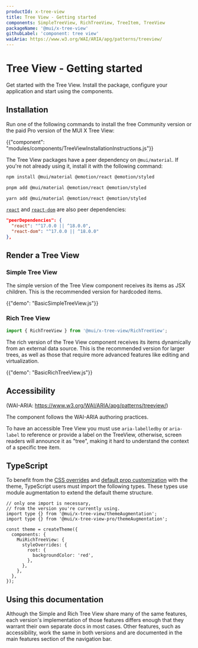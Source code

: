 ```yaml
---
productId: x-tree-view
title: Tree View - Getting started
components: SimpleTreeView, RichTreeView, TreeItem, TreeView
packageName: '@mui/x-tree-view'
githubLabel: 'component: tree view'
waiAria: https://www.w3.org/WAI/ARIA/apg/patterns/treeview/
---
```


# Tree View - Getting started

<p class="description">Get started with the Tree View. Install the package, configure your application and start using the components.</p>

## Installation

Run one of the following commands to install the free Community version or the paid Pro version of the MUI X Tree View:

<!-- #default-branch-switch -->

{{"component": "modules/components/TreeViewInstallationInstructions.js"}}

The Tree View packages have a peer dependency on `@mui/material`.
If you're not already using it, install it with the following command:

<codeblock storageKey="package-manager">

```bash npm
npm install @mui/material @emotion/react @emotion/styled
```

```bash pnpm
pnpm add @mui/material @emotion/react @emotion/styled
```

```bash yarn
yarn add @mui/material @emotion/react @emotion/styled
```

</codeblock>

<!-- #react-peer-version -->

[`react`](https://www.npmjs.com/package/react) and [`react-dom`](https://www.npmjs.com/package/react-dom) are also peer dependencies:

```json
"peerDependencies": {
  "react": "^17.0.0 || ^18.0.0",
  "react-dom": "^17.0.0 || ^18.0.0"
},
```

## Render a Tree View

### Simple Tree View

The simple version of the Tree View component receives its items as JSX children.
This is the recommended version for hardcoded items.

{{"demo": "BasicSimpleTreeView.js"}}

### Rich Tree View

```jsx
import { RichTreeView } from '@mui/x-tree-view/RichTreeView';
```

The rich version of the Tree View component receives its items dynamically from an external data source.
This is the recommended version for larger trees, as well as those that require more advanced features like editing and virtualization.

{{"demo": "BasicRichTreeView.js"}}

## Accessibility

(WAI-ARIA: https://www.w3.org/WAI/ARIA/apg/patterns/treeview/)

The component follows the WAI-ARIA authoring practices.

To have an accessible Tree View you must use `aria-labelledby`
or `aria-label` to reference or provide a label on the TreeView,
otherwise, screen readers will announce it as "tree", making it hard to understand the context of a specific tree item.

## TypeScript

To benefit from the [CSS overrides](/material-ui/customization/theme-components/#theme-style-overrides) and [default prop customization](/material-ui/customization/theme-components/#theme-default-props) with the theme, TypeScript users must import the following types.
These types use module augmentation to extend the default theme structure.

```tsx
// only one import is necessary,
// from the version you're currently using.
import type {} from '@mui/x-tree-view/themeAugmentation';
import type {} from '@mui/x-tree-view-pro/themeAugmentation';

const theme = createTheme({
  components: {
    MuiRichTreeView: {
      styleOverrides: {
        root: {
          backgroundColor: 'red',
        },
      },
    },
  },
});
```

## Using this documentation

Although the Simple and Rich Tree View share many of the same features, each version's implementation of those features differs enough that they warrant their own separate docs in most cases.
Other features, such as accessibility, work the same in both versions and are documented in the main features section of the navigation bar.
